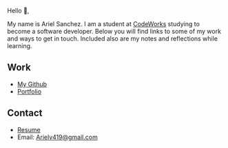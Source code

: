 Hello 👋, 

My name is Ariel Sanchez. I am a student at [CodeWorks](https://boisecodeworks.com) studying to become a software developer. Below you will find links to some of my work and ways to get in touch. Included also are my notes and reflections while learning. 

## Work

  + [My Github](https://github.com/Avillegas419)
  + [Portfolio](https://Avillegas419.github.io/)

## Contact

  + [Resume](https://Avillegas419.github.io/resume)
  + Email: Arielv419@gmail.com
  
